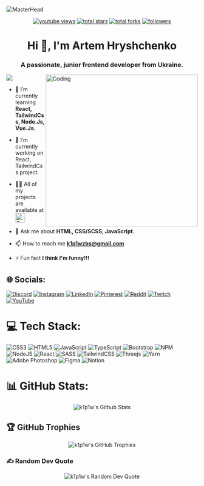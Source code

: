 ![MasterHead](https://mir-s3-cdn-cf.behance.net/project_modules/fs/81bb4b165684019.640b6038d133e.gif)
<div align="center">
  <a href="https://www.youtube.com/channel/k1p1wzbs">
    <img alt="youtube views" title="YouTube views" src="https://custom-icon-badges.herokuapp.com/youtube/channel/views/UCoZLKKHlq7zz5wBK_6N8Xyw?color=%23E1AD0E&logo=eye&logoColor=white&style=for-the-badge&labelColor=C79600"/></a> 
  <a href="https://github.com/k1p1w?tab=repositories&sort=stargazers">
    <img alt="total stars" title="Total stars on GitHub" src="https://custom-icon-badges.herokuapp.com/badge/dynamic/json?logo=star&color=7c007c&labelColor=640464&label=Stars&style=for-the-badge&query=%24.stars&url=https://api.github-star-counter.workers.dev/user/k1p1w"/></a>
  <a href="https://github.com/k1p1w?tab=repositories&sort=stargazers">
    <img alt="total forks" title="Total forks on GitHub" src="https://custom-icon-badges.herokuapp.com/badge/dynamic/json?logo=fork&color=55960c&labelColor=488207&label=Forks&style=for-the-badge&query=%24.forks&url=https://api.github-star-counter.workers.dev/user/k1p1w"/></a>
  <a href="https://github.com/k1p1w">
    <img alt="followers" title="Follow me on Github" src="https://custom-icon-badges.herokuapp.com/github/followers/k1p1w?color=236ad3&labelColor=1155ba&style=for-the-badge&logo=person-add&label=Follow&logoColor=white"/></a>
</div>

<h1 align="center">Hi 👋, I'm Artem Hryshchenko</h1>
<h3 align="center">A passionate, junior frontend developer from Ukraine.</h3>
<img align="right" alt="Coding" width="400" src="https://cdnb.artstation.com/p/assets/images/images/036/437/829/original/raw-n-plow-doesntmatter.gif?1617692044">

[![](https://visitcount.itsvg.in/api?id=k1p1w&icon=2&color=6)](https://visitcount.itsvg.in)

- 🌱 I’m currently learning **React, TailwindCss, Node.Js, Vue.Js.**

- 🔭 I’m currently working on React, TailwindCss project.

- 👨‍💻 All of my projects are available at [<img align="center" alt="Coding" title="My portfolio website." width="25" height="25" src="https://user-images.githubusercontent.com/90558407/233555570-c1a7cbbb-ebc6-4a47-a3c7-fc01f68c8d9a.png">](https://k1p1w.github.io/react-portfolio-three-js/).

- 💬 Ask me about **HTML, CSS/SCSS, JavaScript.**

- 📫 How to reach me **k1p1wzbs@gmail.com**

- ⚡ Fun fact **I think I'm funny!!!**

## 🌐 Socials:
[![Discord](https://img.shields.io/badge/Discord-%237289DA.svg?logo=discord&logoColor=white)](https://discordapp.com/users/323523292831023104/) [![Instagram](https://img.shields.io/badge/Instagram-%23E4405F.svg?logo=Instagram&logoColor=white)](https://instagram.com/artern1da?igshid=YmMyMTA2M2Y=) [![LinkedIn](https://img.shields.io/badge/LinkedIn-%230077B5.svg?logo=linkedin&logoColor=white)](https://www.linkedin.com/in/artem-hryshchenko-455068244/) [![Pinterest](https://img.shields.io/badge/Pinterest-%23E60023.svg?logo=Pinterest&logoColor=white)](https://www.pinterest.com/k1p1wzbs/) [![Reddit](https://img.shields.io/badge/Reddit-%23FF4500.svg?logo=Reddit&logoColor=white)](https://www.reddit.com/user/Electronic-Damage-91) [![Twitch](https://img.shields.io/badge/Twitch-%239146FF.svg?logo=Twitch&logoColor=white)](https://www.twitch.tv/k1p1wzbs) [![YouTube](https://img.shields.io/badge/YouTube-%23FF0000.svg?logo=YouTube&logoColor=white)](https://www.youtube.com/channel/UCoZLKKHlq7zz5wBK_6N8Xyw) 

# 💻 Tech Stack:
![CSS3](https://img.shields.io/badge/css3-%231572B6.svg?style=for-the-badge&logo=css3&logoColor=white) ![HTML5](https://img.shields.io/badge/html5-%23E34F26.svg?style=for-the-badge&logo=html5&logoColor=white) ![JavaScript](https://img.shields.io/badge/javascript-%23323330.svg?style=for-the-badge&logo=javascript&logoColor=%23F7DF1E) ![TypeScript](https://img.shields.io/badge/typescript-%23007ACC.svg?style=for-the-badge&logo=typescript&logoColor=white) ![Bootstrap](https://img.shields.io/badge/bootstrap-%23563D7C.svg?style=for-the-badge&logo=bootstrap&logoColor=white) ![NPM](https://img.shields.io/badge/NPM-%23000000.svg?style=for-the-badge&logo=npm&logoColor=white) ![NodeJS](https://img.shields.io/badge/node.js-6DA55F?style=for-the-badge&logo=node.js&logoColor=white) ![React](https://img.shields.io/badge/react-%2320232a.svg?style=for-the-badge&logo=react&logoColor=%2361DAFB) ![SASS](https://img.shields.io/badge/SASS-hotpink.svg?style=for-the-badge&logo=SASS&logoColor=white) ![TailwindCSS](https://img.shields.io/badge/tailwindcss-%2338B2AC.svg?style=for-the-badge&logo=tailwind-css&logoColor=white) ![Threejs](https://img.shields.io/badge/threejs-black?style=for-the-badge&logo=three.js&logoColor=white) ![Yarn](https://img.shields.io/badge/yarn-%232C8EBB.svg?style=for-the-badge&logo=yarn&logoColor=white) ![Adobe Photoshop](https://img.shields.io/badge/adobephotoshop-%2331A8FF.svg?style=for-the-badge&logo=adobephotoshop&logoColor=white) 	![Figma](https://img.shields.io/badge/figma-%23F24E1E.svg?style=for-the-badge&logo=figma&logoColor=white) ![Notion](https://img.shields.io/badge/Notion-%23000000.svg?style=for-the-badge&logo=notion&logoColor=white)

# 📊 GitHub Stats:
<div align="center">
<img align="center" width="auto" src="https://github-readme-streak-stats.herokuapp.com/?user=k1p1w&theme=dracula&hide_border=false" alt="k1p1w's Github Stats">
</div>  
  
## 🏆 GitHub Trophies
<div align="center">
<img align="center" width="auto" src="https://github-profile-trophy.vercel.app/?username=k1p1w&theme=tokyonight&no-frame=false&no-bg=false&margin-w=4" alt="k1p1w's GitHub Trophies">
</div>  

### ✍️ Random Dev Quote
<div align="center">
<img align="center" width="auto" src="https://quotes-github-readme.vercel.app/api?type=horizontal&theme=tokyonight" alt="k1p1w's Random Dev Quote">
</div>
